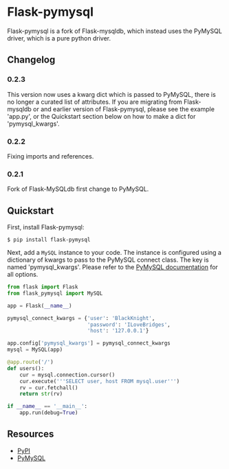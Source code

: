 Flask-pymysql
================

Flask-pymysql is a fork of Flask-mysqldb, which instead uses the PyMySQL driver, which is a pure python driver.

Changelog
---------

### 0.2.3
This version now uses a kwarg dict which is passed to PyMySQL, there is no longer a curated list of attributes.
If you are migrating from Flask-mysqldb or and earlier version of Flask-pymysql, please see the example 'app.py',
or the Quickstart section below on how to make a dict for 'pymysql_kwargs'.

### 0.2.2
Fixing imports and references.

### 0.2.1
Fork of Flask-MySQLdb first change to PyMySQL.


Quickstart
----------

First, install Flask-pymysql:
    
    $ pip install flask-pymysql
    
Next, add a ``MySQL`` instance to your code.
The instance is configured using a dictionary of kwargs to pass to the PyMySQL connect class.
The key is named 'pymysql_kwargs'.
Please refer to the [PyMySQL documentation](https://pymysql.readthedocs.io/en/latest/modules/connections.html) for all options.

```python
from flask import Flask
from flask_pymysql import MySQL

app = Flask(__name__)

pymysql_connect_kwargs = {'user': 'BlackKnight',
                          'password': 'ILoveBridges',
                          'host': '127.0.0.1'}

app.config['pymysql_kwargs'] = pymysql_connect_kwargs
mysql = MySQL(app)

@app.route('/')
def users():
    cur = mysql.connection.cursor()
    cur.execute('''SELECT user, host FROM mysql.user''')
    rv = cur.fetchall()
    return str(rv)

if __name__ == '__main__':
    app.run(debug=True)
```


Resources
---------

- [PyPI](https://pypi.python.org/pypi/Flask-pymysql)
- [PyMySQL](https://github.com/PyMySQL/PyMySQL)
